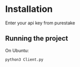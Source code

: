 # Installation



Enter your api key from purestake

## Running the project

On Ubuntu:

```bash
python3 Client.py
```
